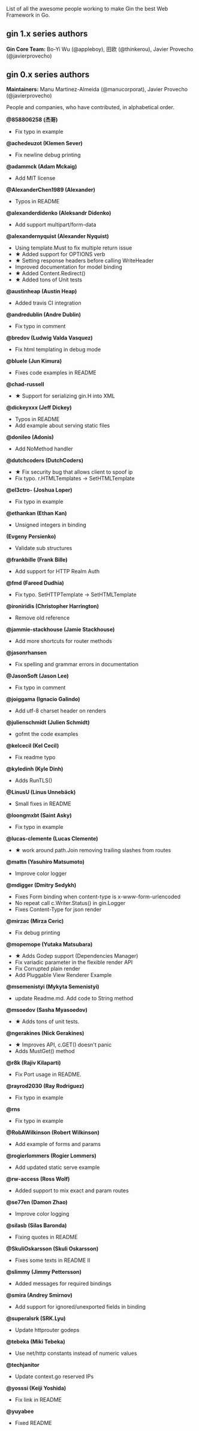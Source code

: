 List of all the awesome people working to make Gin the best Web Framework in Go.

## gin 1.x series authors

**Gin Core Team:** Bo-Yi Wu (@appleboy), 田欧 (@thinkerou), Javier Provecho (@javierprovecho)

## gin 0.x series authors

**Maintainers:** Manu Martinez-Almeida (@manucorporat), Javier Provecho (@javierprovecho)

People and companies, who have contributed, in alphabetical order.

**@858806258 (杰哥)**
- Fix typo in example


**@achedeuzot (Klemen Sever)**
- Fix newline debug printing


**@adammck (Adam Mckaig)**
- Add MIT license


**@AlexanderChen1989 (Alexander)**
- Typos in README


**@alexanderdidenko (Aleksandr Didenko)**
- Add support multipart/form-data


**@alexandernyquist (Alexander Nyquist)**
- Using template.Must to fix multiple return issue
- ★ Added support for OPTIONS verb
- ★ Setting response headers before calling WriteHeader
- Improved documentation for model binding
- ★ Added Content.Redirect()
- ★ Added tons of Unit tests


**@austinheap (Austin Heap)**
- Added travis CI integration


**@andredublin (Andre Dublin)**
- Fix typo in comment


**@bredov (Ludwig Valda Vasquez)**
- Fix html templating in debug mode


**@bluele (Jun Kimura)**
- Fixes code examples in README


**@chad-russell**
- ★ Support for serializing gin.H into XML


**@dickeyxxx (Jeff Dickey)**
- Typos in README
- Add example about serving static files


**@donileo (Adonis)**
- Add NoMethod handler


**@dutchcoders (DutchCoders)**
- ★ Fix security bug that allows client to spoof ip
- Fix typo. r.HTMLTemplates -> SetHTMLTemplate


**@el3ctro- (Joshua Loper)**
- Fix typo in example


**@ethankan (Ethan Kan)**
- Unsigned integers in binding


**(Evgeny Persienko)**
- Validate sub structures


**@frankbille (Frank Bille)**
- Add support for HTTP Realm Auth


**@fmd (Fareed Dudhia)**
- Fix typo. SetHTTPTemplate -> SetHTMLTemplate


**@ironiridis (Christopher Harrington)**
- Remove old reference


**@jammie-stackhouse (Jamie Stackhouse)**
- Add more shortcuts for router methods


**@jasonrhansen**
- Fix spelling and grammar errors in documentation


**@JasonSoft (Jason Lee)**
- Fix typo in comment


**@joiggama (Ignacio Galindo)**
- Add utf-8 charset header on renders


**@julienschmidt (Julien Schmidt)**
- gofmt the code examples


**@kelcecil (Kel Cecil)**
- Fix readme typo


**@kyledinh (Kyle Dinh)**
- Adds RunTLS()


**@LinusU (Linus Unnebäck)**
- Small fixes in README


**@loongmxbt (Saint Asky)**
- Fix typo in example


**@lucas-clemente (Lucas Clemente)**
- ★ work around path.Join removing trailing slashes from routes


**@mattn (Yasuhiro Matsumoto)**
- Improve color logger


**@mdigger (Dmitry Sedykh)**
- Fixes Form binding when content-type is x-www-form-urlencoded
- No repeat call c.Writer.Status() in gin.Logger
- Fixes Content-Type for json render


**@mirzac (Mirza Ceric)**
- Fix debug printing


**@mopemope (Yutaka Matsubara)**
- ★ Adds Godep support (Dependencies Manager)
- Fix variadic parameter in the flexible render API
- Fix Corrupted plain render
- Add Pluggable View Renderer Example


**@msemenistyi (Mykyta Semenistyi)**
- update Readme.md. Add code to String method


**@msoedov (Sasha Myasoedov)**
- ★ Adds tons of unit tests.


**@ngerakines (Nick Gerakines)**
- ★ Improves API, c.GET() doesn't panic
- Adds MustGet() method


**@r8k (Rajiv Kilaparti)**
- Fix Port usage in README.


**@rayrod2030 (Ray Rodriguez)**
- Fix typo in example


**@rns**
- Fix typo in example


**@RobAWilkinson (Robert Wilkinson)**
- Add example of forms and params


**@rogierlommers (Rogier Lommers)**
- Add updated static serve example

**@rw-access (Ross Wolf)**
- Added support to mix exact and param routes

**@se77en (Damon Zhao)**
- Improve color logging


**@silasb (Silas Baronda)**
- Fixing quotes in README


**@SkuliOskarsson (Skuli Oskarsson)**
- Fixes some texts in README II


**@slimmy (Jimmy Pettersson)**
- Added messages for required bindings


**@smira (Andrey Smirnov)**
- Add support for ignored/unexported fields in binding


**@superalsrk (SRK.Lyu)**
- Update httprouter godeps


**@tebeka (Miki Tebeka)**
- Use net/http constants instead of numeric values


**@techjanitor**
- Update context.go reserved IPs


**@yosssi (Keiji Yoshida)**
- Fix link in README


**@yuyabee**
- Fixed README
